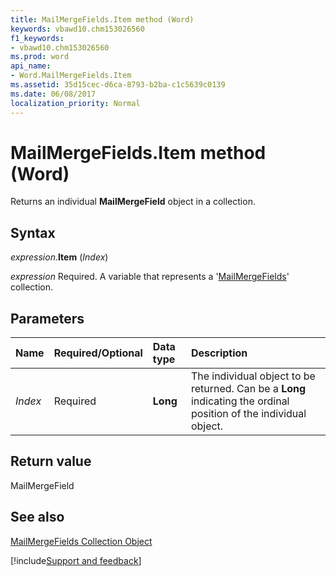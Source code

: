 ```yaml
---
title: MailMergeFields.Item method (Word)
keywords: vbawd10.chm153026560
f1_keywords:
- vbawd10.chm153026560
ms.prod: word
api_name:
- Word.MailMergeFields.Item
ms.assetid: 35d15cec-d6ca-8793-b2ba-c1c5639c0139
ms.date: 06/08/2017
localization_priority: Normal
---
```



# MailMergeFields.Item method (Word)

Returns an individual  **MailMergeField** object in a collection.


## Syntax

_expression_.**Item** (_Index_)

_expression_ Required. A variable that represents a '[MailMergeFields](Word.mailmergefields.md)' collection.


## Parameters



|Name|Required/Optional|Data type|Description|
|:-----|:-----|:-----|:-----|
| _Index_|Required| **Long**|The individual object to be returned. Can be a  **Long** indicating the ordinal position of the individual object.|

## Return value

MailMergeField


## See also


[MailMergeFields Collection Object](Word.mailmergefields.md)

[!include[Support and feedback](~/includes/feedback-boilerplate.md)]